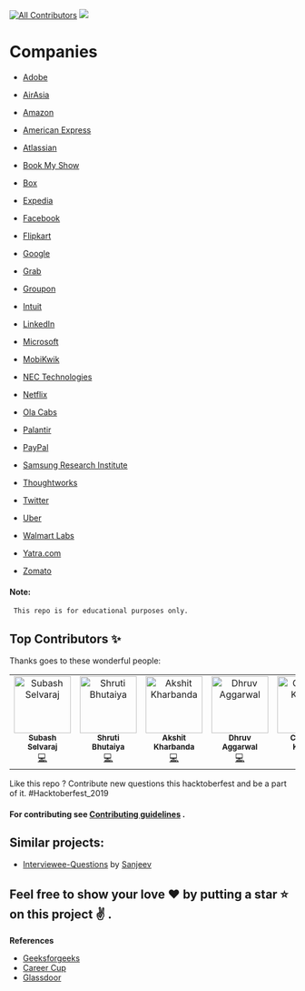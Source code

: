 
[![All Contributors](https://img.shields.io/badge/all_contributors-29-orange.svg?style=flat-square)](#contributors)
![](https://github.com/rishabh115/Interview-Questions/blob/master/thumbnail.png)

# Companies

- [Adobe](https://github.com/rishabh115/InterviewQuestions/blob/master/Adobe/README.md)

- [AirAsia](https://github.com/rishabh115/InterviewQuestions/blob/master/AirAsia/README.md)

- [Amazon](https://github.com/rishabh115/InterviewQuestions/blob/master/Amazon/README.md)

- [American Express](https://github.com/rishabh115/InterviewQuestions/blob/master/AmericanExpress/README.md)

- [Atlassian](https://github.com/rishabh115/InterviewQuestions/blob/master/Atlassian/README.md)

- [Book My Show](https://github.com/rishabh115/InterviewQuestions/blob/master/BookMyShow/README.md)

- [Box](https://github.com/rishabh115/InterviewQuestions/blob/master/Box/README.md)

- [Expedia](https://github.com/rishabh115/InterviewQuestions/blob/master/Expedia/README.md)

- [Facebook](https://github.com/rishabh115/InterviewQuestions/blob/master/Facebook/README.md)

- [Flipkart](https://github.com/rishabh115/InterviewQuestions/blob/master/Flipkart/README.md)

- [Google](https://github.com/rishabh115/InterviewQuestions/blob/master/Google/README.md)

- [Grab](https://github.com/rishabh115/InterviewQuestions/blob/master/Grab/README.md)

- [Groupon](https://github.com/rishabh115/InterviewQuestions/blob/master/Groupon/README.md)

- [Intuit](https://github.com/rishabh115/InterviewQuestions/blob/master/Intuit/README.md)

- [LinkedIn](https://github.com/rishabh115/InterviewQuestions/blob/master/LinkedIn/README.md)

- [Microsoft](https://github.com/rishabh115/InterviewQuestions/blob/master/Microsoft/README.md)

- [MobiKwik](https://github.com/rishabh115/Interview-Questions/blob/master/MobiKwik/README.md)

- [NEC Technologies](https://github.com/rishabh115/InterviewQuestions/blob/master/NEC%20Technologies/README.md)

- [Netflix](https://github.com/rishabh115/InterviewQuestions/blob/master/Netflix/README.md)

- [Ola Cabs](https://github.com/rishabh115/InterviewQuestions/blob/master/Ola%20Cabs/README.md)

- [Palantir](https://github.com/rishabh115/InterviewQuestions/blob/master/Palantir/README.md)

- [PayPal](https://github.com/rishabh115/InterviewQuestions/blob/master/PayPal/README.md)

- [Samsung Research Institute](https://github.com/rishabh115/InterviewQuestions/blob/master/Samsung/README.md)

- [Thoughtworks](https://github.com/rishabh115/InterviewQuestions/blob/master/Thoughtworks/README.md)

- [Twitter](https://github.com/rishabh115/InterviewQuestions/blob/master/Twitter/README.md)

- [Uber](https://github.com/rishabh115/InterviewQuestions/blob/master/Uber/README.md)

- [Walmart Labs](https://github.com/rishabh115/InterviewQuestions/blob/master/Walmart%20Labs/README.md)

- [Yatra.com](https://github.com/rishabh115/InterviewQuestions/blob/master/Yatra.com/README.md)

- [Zomato](https://github.com/rishabh115/InterviewQuestions/blob/master/Zomato/README.md)

#### Note:
     This repo is for educational purposes only.
     
## Top Contributors ✨

Thanks goes to these wonderful people:

<table href = "#contributors">
  <tr>
    <td align="center"><a href="https://github.com/sesubash"><img src="https://avatars0.githubusercontent.com/u/4628269?v=4" width="100px;" alt="Subash Selvaraj"/><br /><sub><b>Subash Selvaraj</b></sub></a><br /><a href="https://github.com/rishabh115/Interview-Questions/commits?author=sesubash" title="Code">💻</a></td>
    <td align="center"><a href="https://in.linkedin.com/in/shrutiab"><img src="https://avatars0.githubusercontent.com/u/10259707?v=4" width="100px;" alt="Shruti Bhutaiya"/><br /><sub><b>Shruti Bhutaiya</b></sub></a><br /><a href="https://github.com/rishabh115/Interview-Questions/commits?author=shrutibhutaiya" title="Code">💻</a></td>
    <td align="center"><a href="https://github.com/akshit04"><img src="https://avatars0.githubusercontent.com/u/20995986?v=4" width="100px;" alt="Akshit Kharbanda"/><br /><sub><b>Akshit Kharbanda</b></sub></a><br /><a href="https://github.com/rishabh115/Interview-Questions/commits?author=akshit04" title="Code">💻</a></td>
    <td align="center"><a href="https://github.com/dhruv-aggarwal"><img src="https://avatars2.githubusercontent.com/u/13146014?v=4" width="100px;" alt="Dhruv Aggarwal"/><br /><sub><b>Dhruv Aggarwal</b></sub></a><br /><a href="https://github.com/rishabh115/Interview-Questions/commits?author=dhruv-aggarwal" title="Code">💻</a></td>
   <td align="center"><a href="https://github.com/CheshtaK"><img src="https://avatars2.githubusercontent.com/u/32400008?v=4" width="100px;" alt="Cheshta Kwatra"/><br /><sub><b>Cheshta Kwatra</b></sub></a><br /><a href="https://github.com/rishabh115/Interview-Questions/commits?author=CheshtaK" title="Code">💻</a></td>  
    <td align="center"><a href="https://github.com/kartikay101"><img src="https://avatars0.githubusercontent.com/u/21268943?v=4" width="100px;" alt="Kartikay Shandil "/><br /><sub><b>Kartikay Shandil </b></sub></a><br /><a href="https://github.com/rishabh115/Interview-Questions/commits?author=kartikay101" title="Code">💻</a></td>
    <td align="center"><a href="https://tanaytoshniwal.me"><img src="https://avatars3.githubusercontent.com/u/19304171?v=4" width="100px;" alt="Tanay Toshniwal"/><br /><sub><b>Tanay Toshniwal</b></sub></a><br /><a href="https://github.com/rishabh115/Interview-Questions/commits?author=tanaytoshniwal" title="Code">💻</a></td>    
  </tr>
</table>     


Like this repo ? Contribute new questions this hacktoberfest and be a part of it. #Hacktoberfest_2019
#### For contributing see <a href="https://github.com/rishabh115/InterviewQuestions/blob/master/CONTRIBUTING.md">Contributing guidelines</a> .

## Similar projects:
- [Interviewee-Questions](https://github.com/alexakasanjeev/Interviewee-Questions) by [Sanjeev](https://github.com/alexakasanjeev)

## Feel free to show your love :heart: by putting a star :star: on this project :v: .
<b name="ref">References</b>
- [Geeksforgeeks](http://www.geeksforgeeks.org/)
- [Career Cup](https://www.careercup.com/)
- [Glassdoor](https://www.glassdoor.co.in/index.htm)


